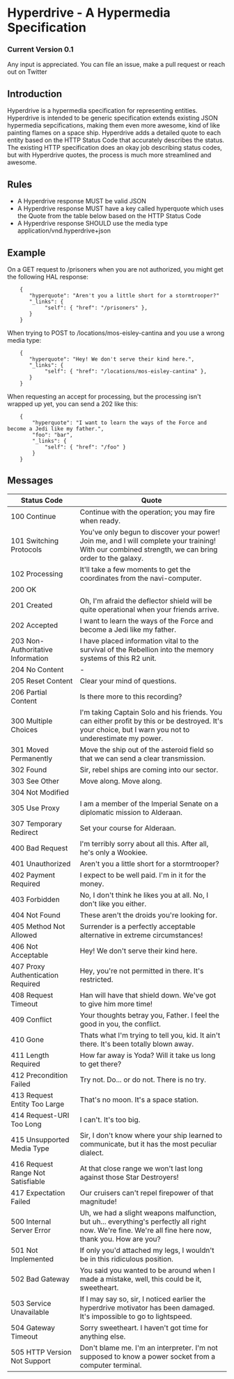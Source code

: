 # Hyperdrive - A Hypermedia Specification

### Current Version 0.1

Any input is appreciated. You can file an issue, make a pull request or reach out on Twitter

## Introduction

Hyperdrive is a hypermedia specification for representing entities.
Hyperdrive is intended to be generic specification extends existing JSON hypermedia sepcifications,
making them even more awesome, kind of like painting flames on a space ship. Hyperdrive adds a detailed
quote to each entity based on the HTTP Status Code that accurately describes the status. The existing
HTTP specification does an okay job describing status codes, but with Hyperdrive quotes, the process is
much more streamlined and awesome.

## Rules

  * A Hyperdrive response MUST be valid JSON
  * A Hyperdrive response MUST have a key called hyperquote which uses the Quote from the table below based on
    the HTTP Status Code
  * A Hyperdrive response SHOULD use the media type application/vnd.hyperdrive+json

## Example

On a GET request to /prisoners when you are not authorized, you might get the following HAL response:

```
    {
       "hyperquote": "Aren't you a little short for a stormtrooper?"
       "_links": {
            "self": { "href": "/prisoners" },
       }
    }
```

When trying to POST to /locations/mos-eisley-cantina and you use a wrong media type:

```
    {
       "hyperquote": "Hey! We don't serve their kind here.",
       "_links": {
            "self": { "href": "/locations/mos-eisley-cantina" },
       }
    }
```

When requesting an accept for processing, but the processing isn't wrapped up yet, you can send a 202 like this:

```
    {
        "hyperquote": "I want to learn the ways of the Force and become a Jedi like my father.",
        "foo": "bar",
        "_links": {
            "self": { "href": "/foo" }
        }
    }
```

## Messages

Status Code                         | Quote
------------------------------------|-----------------------------------------------------------------------
100	Continue                        | Continue with the operation; you may fire when ready.
101	Switching Protocols             | You've only begun to discover your power! Join me, and I will complete your training! With our combined strength, we can bring order to the galaxy.
102	Processing                      | It'll take a few moments to get the coordinates from the navi-computer. 
200 OK                              |
201 Created                         | Oh, I'm afraid the deflector shield will be quite operational when your friends arrive.
202 Accepted                        | I want to learn the ways of the Force and become a Jedi like my father.
203 Non-Authoritative Information   | I have placed information vital to the survival of the Rebellion into the memory systems of this R2 unit.
204 No Content                      | -
205 Reset Content                   | Clear your mind of questions.
206 Partial Content                 | Is there more to this recording?
300 Multiple Choices                | I'm taking Captain Solo and his friends. You can either profit by this or be destroyed. It's your choice, but I warn you not to underestimate my power.
301 Moved Permanently               | Move the ship out of the asteroid field so that we can send a clear transmission.
302 Found                           | Sir, rebel ships are coming into our sector.
303 See Other                       | Move along. Move along.
304 Not Modified                    |
305 Use Proxy                       | I am a member of the Imperial Senate on a diplomatic mission to Alderaan.
307 Temporary Redirect              | Set your course for Alderaan.
400 Bad Request                     | I'm terribly sorry about all this. After all, he's only a Wookiee.
401 Unauthorized                    | Aren't you a little short for a stormtrooper?
402 Payment Required                | I expect to be well paid. I'm in it for the money.
403 Forbidden                       | No, I don't think he likes you at all. No, I don't like you either.
404 Not Found                       | These aren't the droids you're looking for.
405 Method Not Allowed              | Surrender is a perfectly acceptable alternative in extreme circumstances!
406 Not Acceptable                  | Hey! We don't serve their kind here.
407 Proxy Authentication Required   | Hey, you're not permitted in there. It's restricted.
408 Request Timeout                 | Han will have that shield down. We've got to give him more time!
409 Conflict                        | Your thoughts betray you, Father. I feel the good in you, the conflict.
410 Gone                            | Thats what I'm trying to tell you, kid. It ain't there. It's been totally blown away.
411 Length Required                 | How far away is Yoda? Will it take us long to get there?
412 Precondition Failed             | Try not. Do... or do not. There is no try.
413 Request Entity Too Large        | That's no moon. It's a space station.
414 Request-URI Too Long            | I can't. It's too big.
415 Unsupported Media Type          | Sir, I don't know where your ship learned to communicate, but it has the most peculiar dialect.
416 Request Range Not Satisfiable   | At that close range we won't last long against those Star Destroyers!
417 Expectation Failed              | Our cruisers can't repel firepower of that magnitude!
500 Internal Server Error           | Uh, we had a slight weapons malfunction, but uh... everything's perfectly all right now. We're fine. We're all fine here now, thank you. How are you?
501 Not Implemented                 | If only you'd attached my legs, I wouldn't be in this ridiculous position.
502 Bad Gateway                     | You said you wanted to be around when I made a mistake, well, this could be it, sweetheart.
503 Service Unavailable             | If I may say so, sir, I noticed earlier the hyperdrive motivator has been damaged. It's impossible to go to lightspeed.
504 Gateway Timeout                 | Sorry sweetheart. I haven't got time for anything else. 
505 HTTP Version Not Support        | Don't blame me. I'm an interpreter. I'm not supposed to know a power socket from a computer terminal.
